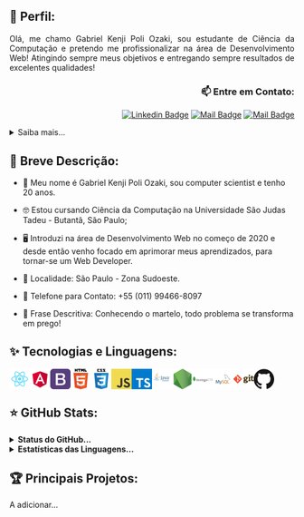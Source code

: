 ## :rocket: <strong> Perfil: </strong>

<p align="justify">Olá, me chamo Gabriel Kenji Poli Ozaki, sou estudante de Ciência da Computação e pretendo me profissionalizar na área de Desenvolvimento Web! Atingindo sempre meus objetivos e entregando sempre resultados de excelentes qualidades! </p>

<div align="right">

### 📫 <strong> Entre em Contato: </strong>

[![Linkedin Badge](https://img.shields.io/badge/-Gabriel_Kenji_Poli_Ozaki-0e76a8?style=flat&labelColor=0e76a8&logo=linkedin&logoColor=white)](https://www.linkedin.com/in/wdkenji/)  [![Mail Badge](https://img.shields.io/badge/-@biel.kenjii-C63381?style=flat&labelColor=C63381&logo=instagram&logoColor=white)](https://www.instagram.com/biel.kenjii/)  [![Mail Badge](https://img.shields.io/badge/-g.kenjiJS-c0392b?style=flat&labelColor=c0392b&logo=gmail&logoColor=white)](mailto:g.kenjiJS@gmail.com)

</div>

<details>
<summary>
    Saiba mais...
</summary>

<br>

<p align="jusfity"> Gabriel Kenji Poli Ozaki, estudante de Ciência da Computação na Universidade São Judas Tadeu, é uma pessoa muito dedicada com suas metas e ambiciosa por seus sonhos. Uma palavra que não existe em seu vocabulário é “Desistir”. Seu bom humor e positividade ajudam não só a si mesmo, mas também a todos que estão ao seu redor. </p>

<p align="justify"> Começou com Desenvolvimento Web no início de 2020 e possui conhecimentos sobre as linguagens HTML5, CSS, JavaScript, TypeScript, também possui conhecimentos sobre os frameworks Bootstrap, React e Angula, juntamente com os softwares Node.js e Next.js, e o banco de dados do MongoDB. </p>

<p align="justify"> Além disso, as Soft Skills que se destacam em Gabriel são seu pensamento crítico, comunicação e organização, tem facilidade em trabalhos em equipe e individual. Sempre em foco de cumprir o objetivo desejado, está disposto a aprender coisas novas e ajudar no desenvolvimento do grupo. </p>
    
</details>

## 📖 Breve Descrição:

- :boy: Meu nome é Gabriel Kenji Poli Ozaki, sou computer scientist e tenho 20 anos.

- 🤓 Estou cursando Ciência da Computação na Universidade São Judas Tadeu - Butantã, São Paulo;

- 🖥️ Introduzi na área de Desenvolvimento Web no começo de 2020 e desde então venho focado em aprimorar meus aprendizados, para tornar-se um Web Developer.

- 📍 Localidade: São Paulo - Zona Sudoeste.

- 📲 Telefone para Contato: +55 (011) 99466-8097

- 💬 Frase Descritiva: Conhecendo o martelo, todo problema se transforma em prego!

## :sparkles: <strong> Tecnologias e Linguagens: </strong>

<div>

<img align="left" alt="React" width="36px" src="https://raw.githubusercontent.com/github/explore/80688e429a7d4ef2fca1e82350fe8e3517d3494d/topics/react/react.png"/>

<img align="left" alt="Angular" width="36px" src="https://raw.githubusercontent.com/github/explore/80688e429a7d4ef2fca1e82350fe8e3517d3494d/topics/angular/angular.png"/>

<img align="left" alt="Bootstrap" width="36px" src="https://raw.githubusercontent.com/github/explore/78df643247d429f6cc873026c0622819ad797942/topics/bootstrap/bootstrap.png"/>

<img align="left" alt="HTML5" width="36px" src="https://raw.githubusercontent.com/github/explore/80688e429a7d4ef2fca1e82350fe8e3517d3494d/topics/html/html.png"/>

<img align="left" alt="CSS3" width="36px" src="https://raw.githubusercontent.com/github/explore/80688e429a7d4ef2fca1e82350fe8e3517d3494d/topics/css/css.png"/>

<img align="left" alt="JavaScript" width="36px" src="https://raw.githubusercontent.com/github/explore/78df643247d429f6cc873026c0622819ad797942/topics/javascript/javascript.png"/>

<img align="left" alt="TypeScript" width="36px" src="https://raw.githubusercontent.com/github/explore/78df643247d429f6cc873026c0622819ad797942/topics/typescript/typescript.png"/>

<img align="left" alt="Java" width="36px" src="https://raw.githubusercontent.com/github/explore/78df643247d429f6cc873026c0622819ad797942/topics/java/java.png"/>

<img align="left" alt="Node.js" width="36px" src="https://raw.githubusercontent.com/github/explore/80688e429a7d4ef2fca1e82350fe8e3517d3494d/topics/nodejs/nodejs.png"/>

<img align="left" alt="MongoDB" width="36px" src="https://raw.githubusercontent.com/github/explore/80688e429a7d4ef2fca1e82350fe8e3517d3494d/topics/mongodb/mongodb.png" />

<img align="left" alt="MySQL" width="36px" src="https://raw.githubusercontent.com/github/explore/78df643247d429f6cc873026c0622819ad797942/topics/mysql/mysql.png"/>

<img align="left" alt="Git" width="36px" src="https://raw.githubusercontent.com/github/explore/80688e429a7d4ef2fca1e82350fe8e3517d3494d/topics/git/git.png" />

<img align="left" alt="GitHub" width="36px" src="https://raw.githubusercontent.com/github/explore/78df643247d429f6cc873026c0622819ad797942/topics/github/github.png" />

</div>

<br><br>

## :star: GitHub Stats:

<details>

<summary>
    <strong>Status do GitHub...</strong>
</summary>

![Estatísticas do GitHub de Gabriel Kenji](https://github-readme-stats.vercel.app/api?username=wd-gabrielkenji&show_icons=true&theme=tokyonight&count_private=true)

</details>

<details>

<summary>
    <strong>Estatísticas das Linguagens...</strong>
</summary>
    
![Top Langs](https://github-readme-stats.vercel.app/api/top-langs/?username=wd-gabrielkenji&layout=compact)

</details>

## :trophy: Principais Projetos:

<p> A adicionar... </p>
